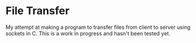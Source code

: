 # File Transfer

My attempt at making a program to transfer files from client to server using sockets in C. This is a work in progress and hasn't been tested yet.
